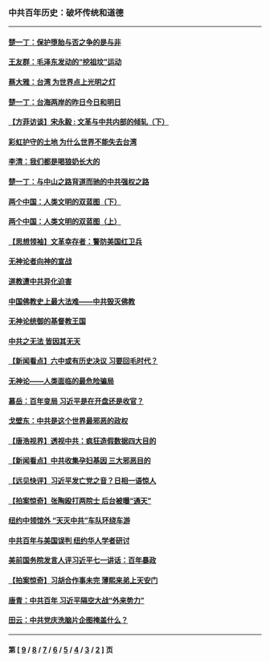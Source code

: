 ### 中共百年历史：破坏传统和道德
---
#### [楚一丁：保护堕胎与否之争的是与非](../../pages/nf1176114/n13815642.md?04240430) 
#### [王友群：毛泽东发动的“挖祖坟”运动](../../pages/nf1176114/n13723639.md?04240430) 
#### [蔡大雅：台湾 为世界点上光明之灯](../../pages/nf1176114/n13531530.md?04240430) 
#### [楚一丁：台海两岸的昨日今日和明日](../../pages/nf1176114/n13531468.md?04240430) 
#### [【方菲访谈】宋永毅 : 文革与中共内部的倾轧（下）](../../pages/nf1176114/n13486836.md?04240430) 
#### [彩虹护守的土地 为什么世界不能失去台湾](../../pages/nf1176114/n13476849.md?04240430) 
#### [李清：我们都是喝狼奶长大的](../../pages/nf1176114/n13471478.md?04240430) 
#### [楚一丁：与中山之路背道而驰的中共强权之路](../../pages/nf1176114/n13437270.md?04240430) 
#### [两个中国：人类文明的双蓝图（下）](../../pages/nf1176114/n13423132.md?04240430) 
#### [两个中国：人类文明的双蓝图（上）](../../pages/nf1176114/n13422687.md?04240430) 
#### [【思想领袖】文革幸存者：警防美国红卫兵](../../pages/nf1176114/n13339289.md?04240430) 
#### [无神论者向神的宣战](../../pages/nf1176114/n13281535.md?04240430) 
#### [道教遭中共异化迫害](../../pages/nf1176114/n13281463.md?04240430) 
#### [中国佛教史上最大法难——中共毁灭佛教](../../pages/nf1176114/n13281397.md?04240430) 
#### [无神论统御的基督教王国](../../pages/nf1176114/n13281280.md?04240430) 
#### [中共之无法 皆因其无天](../../pages/nf1176114/n13281088.md?04240430) 
#### [【新闻看点】六中或有历史决议 习要回毛时代？](../../pages/nf1176114/n13222895.md?04240430) 
#### [无神论——人类面临的最危险骗局](../../pages/nf1176114/n13196137.md?04240430) 
#### [慕岳：百年变局 习近平是在开盘还是收官？](../../pages/nf1176114/n13206516.md?04240430) 
#### [戈壁东：中共是这个世界最邪恶的政权](../../pages/nf1176114/n13085641.md?04240430) 
#### [【唐浩视界】透视中共：疯狂造假数据四大目的](../../pages/nf1176114/n13080590.md?04240430) 
#### [【新闻看点】中共收集孕妇基因 三大邪恶目的](../../pages/nf1176114/n13077182.md?04240430) 
#### [【远见快评】习近平发亡党之音？日相一语惊人](../../pages/nf1176114/n13074809.md?04240430) 
#### [【拍案惊奇】张陶殴打两院士 后台被曝“通天”](../../pages/nf1176114/n13070496.md?04240430) 
#### [纽约中领馆外 “天灭中共”车队环绕车游](../../pages/nf1176114/n13070693.md?04240430) 
#### [中共百年与美国误判 纽约华人学者研讨](../../pages/nf1176114/n13067969.md?04240430) 
#### [美前国务院发言人评习近平七一讲话：百年暴政](../../pages/nf1176114/n13066986.md?04240430) 
#### [【拍案惊奇】习胡合作事未完 薄熙来弟上天安门](../../pages/nf1176114/n13065867.md?04240430) 
#### [唐青：中共百年 习近平隔空大战“外来势力”](../../pages/nf1176114/n13065976.md?04240430) 
#### [田云：中共党庆洗脑片企图掩盖什么？](../../pages/nf1176114/n13064395.md?04240430) 

---
#### 第 [ [9](./9.md?04240430) / [8](./8.md?04240430) / [7](./7.md?04240430) / [6](./6.md?04240430) / [5](./5.md?04240430) / [4](./4.md?04240430) / [3](./3.md?04240430) / [2](./2.md?04240430) ] 页
